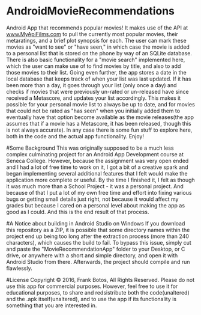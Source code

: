 # AndroidMovieRecommendations
Android App that recommends popular movies! It makes use of the API at www.MyApiFilms.com to pull the currently most popular movies, their metaratings, and a brief plot synopsis for each. The user can mark these movies as "want to see" or "have seen," in which case the movie is added to a personal list that is stored on the phone by way of an SQLite database. There is also basic functionality for a "movie search" implemented here, which the user can make use of to find movies by title, and also to add those movies to their list. Going even further, the app stores a date in the local database that keeps track of when your list was last updated. If it has been more than a day, it goes through your list (only once a day) and checks if movies that were previously un-rated or un-released have since received a Metascore, and updates your list accordingly. This makes it possible for your personal movie list to always be up to date, and for movies that could not be rated as "has seen" when you initially added them to eventually have that option become available as the movie releases(the app assumes that if a movie has a Metascore, it has been released, though this is not always accurate). In any case there is some fun stuff to explore here, both in the code and the actual app functionality. Enjoy!

#Some Background
This was originally supposed to be a much less complex culminating project for an Android App Development course at Seneca College. However, because the assignment was very open ended and I had a lot of free time to work on it, I got a bit of a creative spark and began implementing several additional features that I felt would make the application more complete or useful. By the time I finished it, I felt as though it was much more than a School Project - it was a personal project. And because of that I put a lot of my own free time and effort into fixing various bugs or getting small details just right, not because it would affect my grades but because I cared on a personal level about making the app as good as I could. And this is the end result of that process.

#A Notice about building in Android Studio on Windows
If you download this repository as a ZIP, it is possible that some directory names within the project end up being too long after the extraction process (more than 240 characters), which causes the build to fail. To bypass this issue, simply cut and paste the "MovieRecommendationApp" folder to your Desktop, or C drive, or anywhere with a short and simple directory, and open it with Android Studio from there. Afterwards, the project should compile and run flawlessly.

#License
Copyright © 2016, Frank Botos, All Rights Reserved.
Please do not use this app for commercial purposes. However, feel free to use it for educational purposes, to share and redsistribute both the code(unaltered) and the .apk itself(unaltered), and to use the app if its functionality is something that you are interested in.
